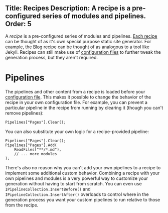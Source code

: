 Title: Recipes
Description: A recipe is a pre-configured series of modules and pipelines.
Order: 5
---
A *recipe* is a pre-configured series of modules and pipelines. <a href="/recipes">Each recipe</a> can be thought of as it's own special purpose static site generator. For example, the <a href="/recipes/blog">Blog</a> recipe can be thought of as analogous to a tool like Jekyll. Recipes can still make use of <a href="/docs/usage/configuration">configuration files</a> to further tweak the generation process, but they aren't required. 

# Pipelines

The pipelines and other content from a recipe is loaded before your <a href="/docs/usage/configuration">configuration file</a>. This makes it possible to change the behavior of the recipe in your own configuration file. For example, you can prevent a particular pipeline in the recipe from running by clearing it (though you can't remove pipelines):

```
Pipelines["Pages"].Clear();
```

You can also substitute your own logic for a recipe-provided pipeline:

```
Pipelines["Pages"].Clear();
Pipelines["Pages"].Add(
    ReadFiles("**/*.md"),
    // ... more modules
);
```

There's also no reason why you can't add your own pipelines to a recipe to implement some additional custom behavior. Combining a recipe with your own pipelines and modules is a very powerful way to customize your generation without having to start from scratch. You can even use `IPipelineCollection.InsertBefore()` and `IPipelineCollection.InsertAfter()` overloads to control where in the generation process you want your custom pipelines to run relative to those from the recipe.